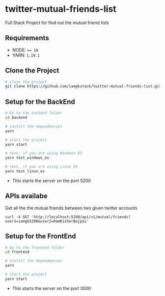 # twitter-mutual-friends-list
Full Stack Project for find out the mutual friend lists

## Requirements

* NODE: `>= 10`
* YARN: `1.19.1`

## Clone the Project

```bash 
# clone the project
git clone https://github.com/iamgkstack/twitter-mutual-friends-list.git
```


## Setup for the BackEnd

```bash 
# Go to the backend folder
cd backend

# install the dependencies
yarn

# start the project
yarn start

# test, if you are using Windows OS
yarn test_windows_os

# test, if you are using Linux OS 
yarn test_linux_os
```

* This starts the server on the port 5200

## APIs availabe

Get all the the mutual friends between two given twitter accounts

```curl
curl -X GET 'http://localhost:5200/api/v1/mutual/friends?user1=iamgk5296&user2=RamKishorBajpai'
```



## Setup for the FrontEnd

```bash 
# Go to the frontend folder
cd frontend

# install the dependencies
yarn

# start the project
yarn start
```

* This starts the server on the port 3000
